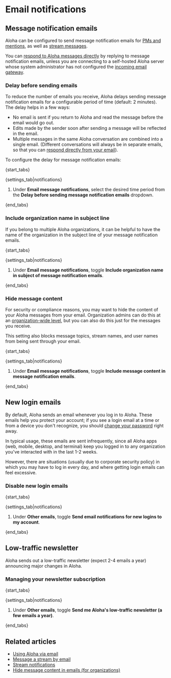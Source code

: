 # Email notifications

## Message notification emails

Aloha can be configured to send message notification emails for [PMs
and mentions](/help/pm-mention-alert-notifications), as well as
[stream messages](/help/stream-notifications).

You can [respond to Aloha messages directly][reply-from-email] by
replying to message notification emails, unless you are connecting to
a self-hosted Aloha server whose system administrator has not
configured the [incoming email gateway][incoming-email-gateway].

[incoming-email-gateway]: https://zulip.readthedocs.io/en/latest/production/email-gateway.html

### Delay before sending emails

To reduce the number of emails you receive, Aloha
delays sending message notification emails for a configurable period
of time (default: 2 minutes).  The delay
helps in a few ways:

* No email is sent if you return to Aloha and read the message before
  the email would go out.
* Edits made by the sender soon after sending a message will be
  reflected in the email.
* Multiple messages in the same Aloha conversation are combined into
  a single email. (Different conversations will always be
  in separate emails, so that you can
  [respond directly from your email][reply-from-email]).

[reply-from-email]: /help/using-zulip-via-email

To configure the delay for message notification emails:

{start_tabs}

{settings_tab|notifications}

1. Under **Email message notifications**, select the desired time period from the
   **Delay before sending message notification emails** dropdown.

{end_tabs}


### Include organization name in subject line

If you belong to multiple Aloha organizations, it can be helpful to have the
name of the organization in the subject line of your message notification emails.

{start_tabs}

{settings_tab|notifications}

1. Under **Email message notifications**, toggle
   **Include organization name in subject of message notification emails**.

{end_tabs}


### Hide message content

For security or compliance reasons, you may want to hide the content of your
Aloha messages from your email. Organization admins can do this at an
[organization-wide level](/help/hide-message-content-in-emails), but you can
also do this just for the messages you receive.

This setting also blocks message topics, stream names, and user names from
being sent through your email.

{start_tabs}

{settings_tab|notifications}

1. Under **Email message notifications**, toggle
   **Include message content in message notification emails**.

{end_tabs}

## New login emails

By default, Aloha sends an email whenever you log in to Aloha. These emails
help you protect your account; if you see a login email at a time or from a
device you don't recognize, you should
[change your password](/help/change-your-password) right away.

In typical usage, these emails are sent infrequently, since all Aloha apps
(web, mobile, desktop, and terminal) keep you logged in to any organization
you've interacted with in the last 1-2 weeks.

However, there are situations (usually due to corporate security policy) in
which you may have to log in every day, and where getting login emails can
feel excessive.

### Disable new login emails

{start_tabs}

{settings_tab|notifications}

1. Under **Other emails**, toggle
   **Send email notifications for new logins to my account**.

{end_tabs}

## Low-traffic newsletter

Aloha sends out a low-traffic newsletter (expect 2-4 emails a year)
announcing major changes in Aloha.

### Managing your newsletter subscription

{start_tabs}

{settings_tab|notifications}

1. Under **Other emails**, toggle
   **Send me Aloha's low-traffic newsletter (a few emails a year)**.

{end_tabs}

## Related articles

* [Using Aloha via email](/help/using-zulip-via-email)
* [Message a stream by email](/help/message-a-stream-by-email)
* [Stream notifications](/help/stream-notifications)
* [Hide message content in emails (for organizations)](/help/hide-message-content-in-emails)
